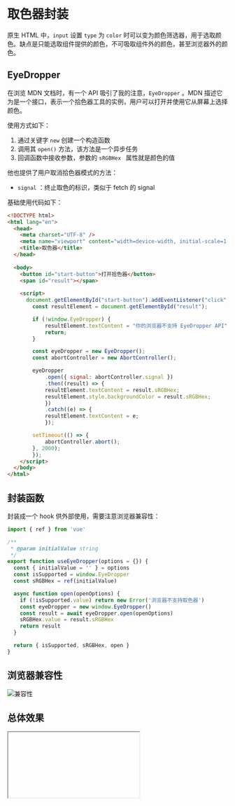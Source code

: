 # 取色器封装

原生 HTML 中，`input` 设置 `type` 为 `color` 时可以变为颜色筛选器，用于选取颜色。缺点是只能选取组件提供的颜色，不可吸取组件外的颜色，甚至浏览器外的颜色。

## EyeDropper

在浏览 MDN 文档时，有一个 API 吸引了我的注意，`EyeDropper` 。MDN 描述它为是一个接口，表示一个拾色器工具的实例，用户可以打开并使用它从屏幕上选择颜色。

使用方式如下：

1. 通过关键字 `new` 创建一个构造函数
2. 调用其 `open()`  方法，该方法是一个异步任务
3. 回调函数中接收参数，参数的 `sRGBHex ` 属性就是颜色的值

他也提供了用户取消拾色器模式的方法：

- `signal` ：终止取色的标识，类似于 fetch 的 signal

基础使用代码如下：

```html
<!DOCTYPE html>
<html lang="en">
  <head>
    <meta charset="UTF-8" />
    <meta name="viewport" content="width=device-width, initial-scale=1.0" />
    <title>取色器</title>
  </head>
  
  <body>
    <button id="start-button">打开拾色器</button>
    <span id="result"></span>
    
    <script>
      document.getElementById("start-button").addEventListener("click", () => {
  		const resultElement = document.getElementById("result");

  		if (!window.EyeDropper) {
    		resultElement.textContent = "你的浏览器不支持 EyeDropper API";
    		return;
  		}

  		const eyeDropper = new EyeDropper();
  		const abortController = new AbortController();

  		eyeDropper
    		.open({ signal: abortController.signal })
    		.then((result) => {
      		resultElement.textContent = result.sRGBHex;
      		resultElement.style.backgroundColor = result.sRGBHex;
    		})
    		.catch((e) => {
      		resultElement.textContent = e;
    		});

  		setTimeout(() => {
    		abortController.abort();
  		}, 2000);
		});
    </script>
  </body>
</html>
```

## 封装函数

封装成一个 hook 供外部使用，需要注意浏览器兼容性：

```js
import { ref } from 'vue'

/**
 * @param initialValue string
 */
export function useEyeDropper(options = {}) {
  const { initialValue = '' } = options
  const isSupported = window.EyeDropper
  const sRGBHex = ref(initialValue)

  async function open(openOptions) {
    if (!isSupported.value) return new Error('浏览器不支持取色器')
    const eyeDropper = new window.EyeDropper()
    const result = await eyeDropper.open(openOptions)
    sRGBHex.value = result.sRGBHex
    return result
  }

  return { isSupported, sRGBHex, open }
}
```

## 浏览器兼容性

![兼容性](https://pic.imgdb.cn/item/64f54a1a661c6c8e5434a6d5.jpg)

## 总体效果
<Iframe url="https://duyidao.gitee.io/blogweb/catalogue/js/compress" />
